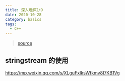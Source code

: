 ```yaml
---
title: 深入理解I/O
date: 2020-10-28
category: basics
tags:
  - C++
---
```

>[source](https://mp.weixin.qq.com/s/BwChYZ0Bq8OfAUAi8DGEuQ)
<!-- more -->

## stringstream 的使用

https://mp.weixin.qq.com/s/XLguFxIksWfkmv8I7KB1Vg

